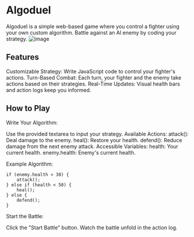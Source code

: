 ﻿# Algoduel
Algoduel is a simple web-based game where you control a fighter using your own custom algorithm. Battle against an AI enemy by coding your strategy.
![image](https://github.com/user-attachments/assets/99d5f854-9513-4ea7-92a7-3b9127f95bd0)

## Features
Customizable Strategy: Write JavaScript code to control your fighter's actions.
Turn-Based Combat: Each turn, your fighter and the enemy take actions based on their strategies.
Real-Time Updates: Visual health bars and action logs keep you informed.

## How to Play
Write Your Algorithm:

Use the provided textarea to input your strategy.
Available Actions:
attack(): Deal damage to the enemy.
heal(): Restore your health.
defend(): Reduce damage from the next enemy attack.
Accessible Variables:
health: Your current health.
enemy.health: Enemy's current health.

Example Algorithm:
```
if (enemy.health < 30) {
    attack();
} else if (health < 50) {
    heal();
} else {
    defend();
}
```
Start the Battle:

Click the "Start Battle" button.
Watch the battle unfold in the action log.
